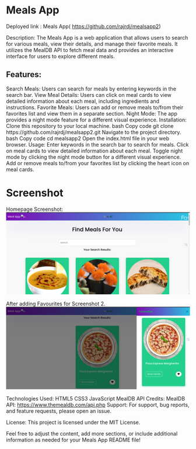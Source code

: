 
<h1>Meals App </h1>



Deployed link : Meals App( https://github.com/rajrdj/mealsapp2) 

Description:
The Meals App is a web application that allows users to search for various meals, view their details, and manage their favorite meals. It utilizes the MealDB API to fetch meal data and provides an interactive interface for users to explore different meals.

<h2>Features:</h2>
Search Meals: Users can search for meals by entering keywords in the search bar.
View Meal Details: Users can click on meal cards to view detailed information about each meal, including ingredients and instructions.
Favorite Meals: Users can add or remove meals to/from their favorites list and view them in a separate section.
Night Mode: The app provides a night mode feature for a different visual experience.
Installation:
Clone this repository to your local machine.
bash
Copy code
git clone https://github.com/rajrdj/mealsapp2.git
Navigate to the project directory.
bash
Copy code
cd mealsapp2
Open the index.html file in your web browser.
Usage:
Enter keywords in the search bar to search for meals.
Click on meal cards to view detailed information about each meal.
Toggle night mode by clicking the night mode button for a different visual experience.
Add or remove meals to/from your favorites list by clicking the heart icon on meal cards.

<h1> Screenshot</h1>
Homepage Screenshot:

<img src="https://github.com/rajrdj/mealsapp2/blob/d28018eee5cd3d61fc236cd2460609cb830d5e2b/Screenshot1.png" >

After adding Favourites for Screenshot 2.
<img src="https://github.com/rajrdj/mealsapp2/blob/d28018eee5cd3d61fc236cd2460609cb830d5e2b/Screenshot2.png" >

Technologies Used:
HTML5
CSS3
JavaScript
MealDB API
Credits:
MealDB API: https://www.themealdb.com/api.php
Support:
For support, bug reports, and feature requests, please open an issue.

License:
This project is licensed under the MIT License.

Feel free to adjust the content, add more sections, or include additional information as needed for your Meals App README file!

